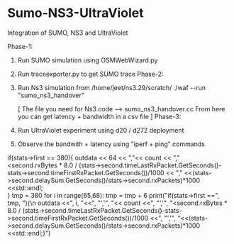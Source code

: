 # Sumo-NS3-UltraViolet
Integration of SUMO, NS3 and UltraViolet

Phase-1:
  1. Run SUMO simulation using OSMWebWizard.py
  2. Run traceexporter.py to get SUMO trace
Phase-2:
  1. Run Ns3 simulation from /home/jeet/ns3.29/scratch/
     ./waf --run "sumo_ns3_handover"
     
     [ The file you need for Ns3 code --> sumo_ns3_handover.cc 
       From here you can get latency + bandwidth in a csv file ]
Phase-3:
  1. Run UltraViolet experiment using d20 / d272 deployment
  2. Observe the bandwith + latency using "iperf + ping" commands
 
     
  if(stats->first == 380){
        outdata << 64 << ","<<  count << "," <<stats->second.rxBytes * 8.0 / (stats->second.timeLastRxPacket.GetSeconds()-stats->second.timeFirstRxPacket.GetSeconds())/1000 <<  "," <<(stats->second.delaySum.GetSeconds()/stats->second.rxPackets)*1000 <<std::endl;  
      }
tmp = 380
for i in range(65,68):
    tmp = tmp + 6
    print("if(stats->first ==", tmp, "){\n outdata <<", i, "<<", "','", "<< count <<",  "','", "<second.rxBytes * 8.0 / (stats->second.timeLastRxPacket.GetSeconds()-stats->second.timeFirstRxPacket.GetSeconds())/1000 <<", "','", "<<(stats->second.delaySum.GetSeconds()/stats->second.rxPackets)*1000 <<std::endl;}")
